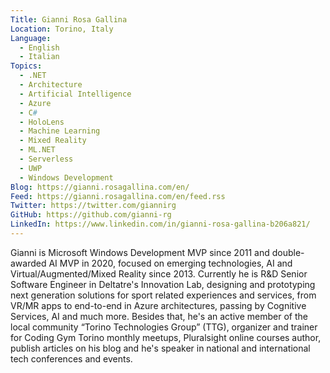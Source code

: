 ```yaml
---
Title: Gianni Rosa Gallina
Location: Torino, Italy
Language:
  - English
  - Italian
Topics:
  - .NET
  - Architecture
  - Artificial Intelligence
  - Azure
  - C#
  - HoloLens
  - Machine Learning
  - Mixed Reality
  - ML.NET
  - Serverless
  - UWP
  - Windows Development
Blog: https://gianni.rosagallina.com/en/
Feed: https://gianni.rosagallina.com/en/feed.rss
Twitter: https://twitter.com/giannirg
GitHub: https://github.com/gianni-rg
LinkedIn: https://www.linkedin.com/in/gianni-rosa-gallina-b206a821/
---
```

Gianni is Microsoft Windows Development MVP since 2011 and double-awarded AI MVP in 2020, focused on emerging technologies, AI and Virtual/Augmented/Mixed Reality since 2013.
Currently he is R&D Senior Software Engineer in Deltatre's Innovation Lab, designing and prototyping next generation solutions for sport related experiences and services, from VR/MR apps to end-to-end in Azure architectures, passing by Cognitive Services, AI and much more.
Besides that, he's an active member of the local community “Torino Technologies Group” (TTG), organizer and trainer for Coding Gym Torino monthly meetups, Pluralsight online courses author, publish articles on his blog and he's speaker in national and international tech conferences and events.
